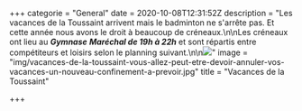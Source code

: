 +++
categorie = "General"
date = 2020-10-08T12:31:52Z
description = "Les vacances de la Toussaint arrivent mais le badminton ne s'arrête pas. Et cette année nous avons le droit à beaucoup de créneaux.\n\nLes créneaux ont lieu au **_Gymnase_** **_Maréchal de 19h à 22h_** et sont répartis entre compétiteurs et loisirs selon le planning suivant.\n\n![](img/image1.png)"
image = "img/vacances-de-la-toussaint-vous-allez-peut-etre-devoir-annuler-vos-vacances-un-nouveau-confinement-a-prevoir.jpg"
title = "Vacances de la Toussaint"

+++
